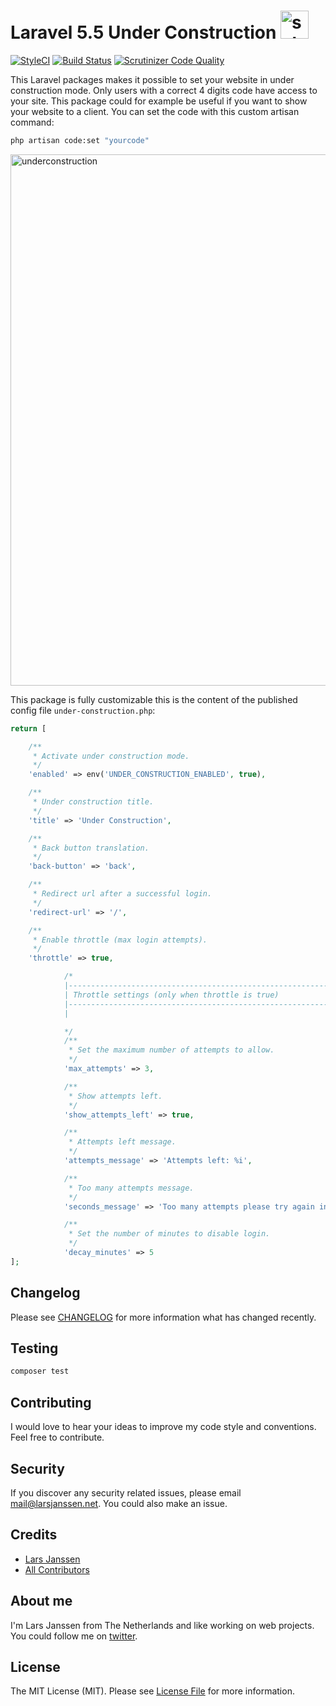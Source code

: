 # Laravel 5.5 Under Construction <img width="45" alt="schermafbeelding 2017-09-27 om 23 08 12" src="https://user-images.githubusercontent.com/7254997/30937972-c9632d04-a3d8-11e7-87f3-c44ce2b86d24.png">

[![StyleCI](https://styleci.io/repos/104500164/shield)](https://styleci.io/repos/104500164)
[![Build Status](https://scrutinizer-ci.com/g/larsjanssen6/underconstruction/badges/build.png?b=master)](https://scrutinizer-ci.com/g/larsjanssen6/underconstruction/build-status/master)
[![Scrutinizer Code Quality](https://scrutinizer-ci.com/g/larsjanssen6/underconstruction/badges/quality-score.png?b=master)](https://scrutinizer-ci.com/g/larsjanssen6/underconstruction/?branch=master)

This Laravel packages makes it possible to set your website in under construction mode. Only users with a correct 4 digits code have access to your site. This package could for example be useful if you want to show your website to a client. You can set the code with this custom artisan command:

``` bash
php artisan code:set "yourcode"
```

<img width="850" alt="underconstruction" src="https://user-images.githubusercontent.com/7254997/30869205-d96d9962-a2e0-11e7-9044-0a7ff708e6c3.png">

This package is fully customizable this is the content of the published config file `under-construction.php`:

```php
return [

    /**
     * Activate under construction mode.
     */
    'enabled' => env('UNDER_CONSTRUCTION_ENABLED', true),

    /**
     * Under construction title.
     */
    'title' => 'Under Construction',

    /**
     * Back button translation.
     */
    'back-button' => 'back',

    /**
     * Redirect url after a successful login.
     */
    'redirect-url' => '/',

    /**
     * Enable throttle (max login attempts).
     */
    'throttle' => true,

            /*
            |--------------------------------------------------------------------------
            | Throttle settings (only when throttle is true)
            |--------------------------------------------------------------------------
            |

            */
            /**
             * Set the maximum number of attempts to allow.
             */
            'max_attempts' => 3,

            /**
             * Show attempts left.
             */
            'show_attempts_left' => true,

            /**
             * Attempts left message.
             */
            'attempts_message' => 'Attempts left: %i',

            /**
             * Too many attempts message.
             */
            'seconds_message' => 'Too many attempts please try again in %i seconds.',

            /**
             * Set the number of minutes to disable login.
             */
            'decay_minutes' => 5
];
```

## Changelog

Please see [CHANGELOG](CHANGELOG.md) for more information what has changed recently.

## Testing

``` bash
composer test
```

## Contributing

I would love to hear your ideas to improve my code style and conventions. Feel free to contribute.

## Security

If you discover any security related issues, please email mail@larsjanssen.net. You could also make an issue. 

## Credits

- [Lars Janssen](https://github.com/larsjanssen6)
- [All Contributors](../../contributors)

## About me
I'm Lars Janssen from The Netherlands and like working on web projects. You could
follow me on <a href="https://twitter.com/larsjansse">twitter</a>.

## License

The MIT License (MIT). Please see [License File](LICENSE.md) for more information.
